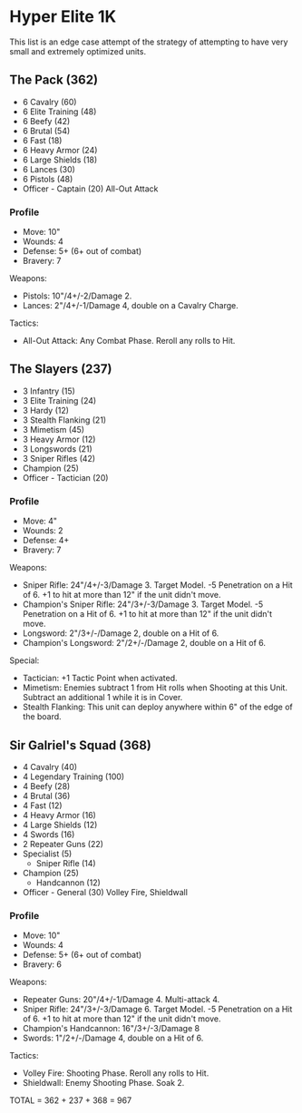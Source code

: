 # Hyper Elite 1K

This list is an edge case attempt of the strategy of attempting to have very small and extremely optimized units.

## The Pack (362)

- 6 Cavalry (60)
- 6 Elite Training (48)
- 6 Beefy (42)
- 6 Brutal (54)
- 6 Fast (18)
- 6 Heavy Armor (24)
- 6 Large Shields (18)
- 6 Lances (30)
- 6 Pistols (48)
- Officer - Captain (20) All-Out Attack

### Profile

- Move: 10"
- Wounds: 4
- Defense: 5+ (6+ out of combat)
- Bravery: 7

Weapons:

- Pistols: 10"/4+/-2/Damage 2.
- Lances: 2"/4+/-1/Damage 4, double on a Cavalry Charge.

Tactics:

- All-Out Attack: Any Combat Phase. Reroll any rolls to Hit.

## The Slayers (237)

- 3 Infantry (15)
- 3 Elite Training (24)
- 3 Hardy (12)
- 3 Stealth Flanking (21)
- 3 Mimetism (45)
- 3 Heavy Armor (12)
- 3 Longswords (21)
- 3 Sniper Rifles (42)
- Champion (25)
- Officer - Tactician (20)

### Profile

- Move: 4"
- Wounds: 2
- Defense: 4+
- Bravery: 7

Weapons:

- Sniper Rifle: 24"/4+/-3/Damage 3. Target Model. -5 Penetration on a Hit of 6. +1 to hit at more than 12" if the unit didn't move.
- Champion's Sniper Rifle: 24"/3+/-3/Damage 3. Target Model. -5 Penetration on a Hit of 6. +1 to hit at more than 12" if the unit didn't move.
- Longsword: 2"/3+/-/Damage 2, double on a Hit of 6.
- Champion's Longsword: 2"/2+/-/Damage 2, double on a Hit of 6.

Special:

- Tactician: +1 Tactic Point when activated.
- Mimetism: Enemies subtract 1 from Hit rolls when Shooting at this Unit. Subtract an additional 1 while it is in Cover.
- Stealth Flanking: This unit can deploy anywhere within 6" of the edge of the board.

## Sir Galriel's Squad (368)

- 4 Cavalry (40)
- 4 Legendary Training (100)
- 4 Beefy (28)
- 4 Brutal (36)
- 4 Fast (12)
- 4 Heavy Armor (16)
- 4 Large Shields (12)
- 4 Swords (16)
- 2 Repeater Guns (22)
- Specialist (5)
	- Sniper Rifle (14)
- Champion (25)
	- Handcannon (12)
- Officer - General (30) Volley Fire, Shieldwall

### Profile

- Move: 10"
- Wounds: 4
- Defense: 5+ (6+ out of combat)
- Bravery: 6

Weapons:

- Repeater Guns: 20"/4+/-1/Damage 4. Multi-attack 4.
- Sniper Rifle: 24"/3+/-3/Damage 6. Target Model. -5 Penetration on a Hit of 6. +1 to hit at more than 12" if the unit didn't move.
- Champion's Handcannon: 16"/3+/-3/Damage 8
- Swords: 1"/2+/-/Damage 4, double on a Hit of 6.

Tactics:

- Volley Fire: Shooting Phase. Reroll any rolls to Hit.
- Shieldwall: Enemy Shooting Phase. Soak 2.


TOTAL = 362 + 237 + 368 = 967
